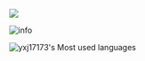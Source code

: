 ![](https://visitor-badge.glitch.me/badge?page_id=yxj17173.readme)

![info](https://github-readme-stats.vercel.app/api?username=yxj17173&show_icons=true&count_private=true&hide=prs&theme=default_repocard)

![yxj17173's Most used languages](https://github-readme-stats.vercel.app/api/top-langs?username=yxj17173&show_icons=true&count_private=true&theme=gotham)
